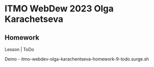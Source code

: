 # ITMO WebDew 2023 Olga Karachetseva

## Homework

Lesson | ToDo

Demo - itmo-webdev-olga-karachentseva-homework-9-todo.surge.sh
